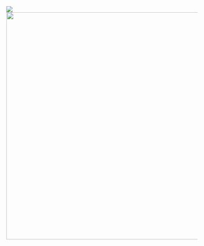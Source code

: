 <img src="https://user-images.githubusercontent.com/65691094/129464881-1fad0da1-412e-440f-bca6-6bd2c2ee3c6e.png"/>
<img src="https://user-images.githubusercontent.com/65691094/129465044-4af51129-f39e-4e4e-b444-c4439ef77d11.png" width = "1300" height = "600"/>

